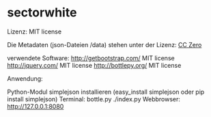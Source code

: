 # sectorwhite

Lizenz: MIT license

Die Metadaten (json-Dateien /data) stehen unter der Lizenz: <a href="http://creativecommons.org/publicdomain/zero/1.0/">CC Zero</a>

verwendete Software: 
http://getbootstrap.com/ MIT license
http://jquery.com/ MIT license
http://bottlepy.org/ MIT license

Anwendung:

Python-Modul simplejson installieren (easy_install simplejson oder pip install simplejson)
Terminal: bottle.py ./index.py
Webbrowser: http://127.0.0.1:8080

